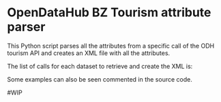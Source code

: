 # OpenDataHub BZ Tourism attribute parser

This Python script parses all the attributes from a specific call of the ODH tourism API and creates an XML file with all the attributes.

The list of calls for each dataset to retrieve and create the XML is:

Some examples can also be seen commented in the source code.

#WIP
